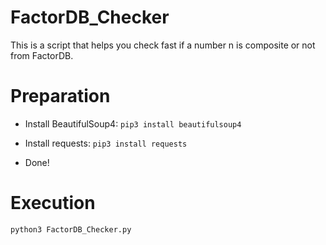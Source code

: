 # FactorDB_Checker
This is a script that helps you check fast if a number n is composite or not from FactorDB.

# Preparation
- Install BeautifulSoup4: `pip3 install beautifulsoup4`

- Install requests: `pip3 install requests`

- Done!

# Execution
`python3 FactorDB_Checker.py`
